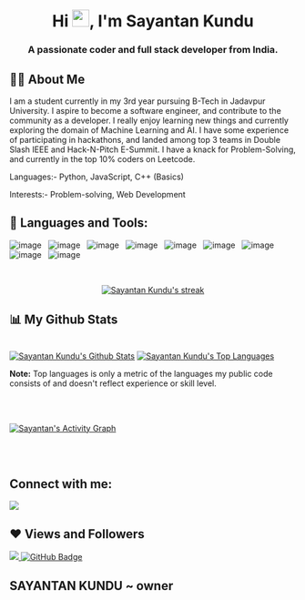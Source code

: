 
<h1 align="center">Hi <img src="https://raw.githubusercontent.com/MartinHeinz/MartinHeinz/master/wave.gif" width="30px">, I'm Sayantan Kundu </h1>
<h3 align="center">A passionate coder and full stack developer from India.</h3>


## 🙋‍♂️ About Me

I am a student currently in my 3rd year pursuing B-Tech in Jadavpur University. I aspire to become a software engineer, and contribute to the community as a developer. I really enjoy learning new things and currently exploring the domain of Machine Learning and AI. I have some experience of participating in hackathons, and landed among top 3 teams in Double Slash IEEE and Hack-N-Pitch E-Summit. I have a knack for Problem-Solving, and currently in the top 10% coders on Leetcode. 

 Languages:- Python, JavaScript, C++ (Basics)
 
 Interests:- Problem-solving, Web Development
 
 
## 🚀 Languages and Tools:

![image](https://img.shields.io/badge/Python-14354C?style=for-the-badge&logo=python&logoColor=white)&nbsp;&nbsp;
![image](https://img.shields.io/badge/C%2B%2B-00599C?style=for-the-badge&logo=c%2B%2B&logoColor=white)&nbsp;&nbsp;
![image](https://img.shields.io/badge/HTML5-E34F26?style=for-the-badge&logo=html5&logoColor=white)&nbsp;&nbsp;
![image](https://img.shields.io/badge/CSS3-1572B6?style=for-the-badge&logo=css3&logoColor=white)&nbsp;&nbsp;
![image](https://img.shields.io/badge/Heroku-430098?style=for-the-badge&logo=heroku&logoColor=white)&nbsp;&nbsp;
![image](https://img.shields.io/badge/Git-F05032?style=for-the-badge&logo=git&logoColor=white)&nbsp;&nbsp;
![image](https://img.shields.io/badge/React-61DBFB?style=for-the-badge&logo=react&logoColor=black)&nbsp;&nbsp;
![image](https://img.shields.io/badge/Javascript-F0DB4F?style=for-the-badge&logo=javascript&logoColor=black)&nbsp;&nbsp;
![image](https://img.shields.io/badge/Nodejs-3C873A?style=for-the-badge&logo=node.js&logoColor=white)&nbsp;&nbsp;

<!-- [![React Badge](https://img.shields.io/badge/-React-61DBFB?style=for-the-badge&labelColor=black&logo=react&logoColor=61DBFB)](#)  [![Javascript Badge](https://img.shields.io/badge/-Javascript-F0DB4F?style=for-the-badge&labelColor=black&logo=javascript&logoColor=F0DB4F)](#) [![Typescript Badge](https://img.shields.io/badge/-Typescript-007acc?style=for-the-badge&labelColor=black&logo=typescript&logoColor=007acc)](#) [![Nodejs Badge](https://img.shields.io/badge/-Nodejs-3C873A?style=for-the-badge&labelColor=black&logo=node.js&logoColor=3C873A)](#) [![GraphQL Badge](https://img.shields.io/badge/-GraphQl-e535ab?style=for-the-badge&labelColor=black&logo=node.js&logoColor=e535ab)](#) -->
<br/>

<p align="center">
    <a href="https://github.com/PiXeL99-eng/github-readme-streak-stats">
        <img title="🔥 Get streak stats for your profile at git.io/streak-stats" alt="Sayantan Kundu's streak" src="https://github-readme-streak-stats.herokuapp.com/?user=PiXeL99-eng&theme=onedark&hide_border=true&stroke=0000&background=060A0CD0"/>
    </a>
</p>

## 📊 My Github Stats

  <br/>
    <a href="https://github.com/PiXeL99-eng/github-readme-stats"><img alt="Sayantan Kundu's Github Stats" src="https://github-readme-stats.vercel.app/api?username=PiXeL99-eng&show_icons=true&count_private=true&theme=synthwave&hide_border=true&bg_color=0D1117" /></a>
  <a href="https://github.com/PiXeL99-eng/github-readme-stats"><img alt="Sayantan Kundu's Top Languages" src="https://github-readme-stats.vercel.app/api/top-langs/?username=PiXeL99-eng&langs_count=8&count_private=true&layout=compact&theme=tokyonight&hide_border=true&bg_color=0D1117" /></a>
  </br>
  
 


  <b>Note:</b> Top languages is only a metric of the languages my public code consists of and doesn't reflect experience or skill level.


<br/>
<br/>

<a href="https://github.com/PiXeL99-eng/github-readme-activity-graph"><img alt="Sayantan's Activity Graph" src="https://activity-graph.herokuapp.com/graph?username=PiXeL99-eng&bg_color=0D1117&color=5BCDEC&line=5BCDEC&point=FFFFFF&hide_border=true" /></a>

<br/>
<br/>

## Connect with me:
<p align="centre">

<a href = "https://www.linkedin.com/in/sayantan-kundu-42a942203/"><img src="https://img.icons8.com/fluent/48/000000/linkedin.png"/></a>

</p>

## ❤ Views and Followers
<a href="https://github.com/Meghna-DAS/github-profile-views-counter">
    <img src="https://komarev.com/ghpvc/?username=PiXeL99-eng">
</a>
<a href="https://github.com/PiXeL99-eng?tab=followers"><img src="https://img.shields.io/github/followers/PiXeL99-eng?label=Followers&style=social" alt="GitHub Badge"></a>


## SAYANTAN KUNDU ~ owner

<!---
PiXeL99-eng/PiXeL99-eng is a ✨ special ✨ repository because its `README.md` (this file) appears on your GitHub profile.
You can click the Preview link to take a look at your changes.
--->

